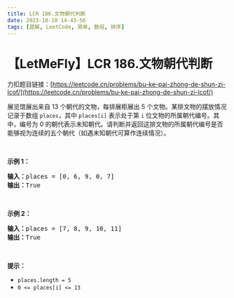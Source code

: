 ```yaml
---
title: LCR 186.文物朝代判断
date: 2023-10-10 14-43-56
tags: [题解, LeetCode, 简单, 数组, 排序]
---
```


# 【LetMeFly】LCR 186.文物朝代判断

力扣题目链接：[https://leetcode.cn/problems/bu-ke-pai-zhong-de-shun-zi-lcof/](https://leetcode.cn/problems/bu-ke-pai-zhong-de-shun-zi-lcof/)

<p>展览馆展出来自 13 个朝代的文物，每排展柜展出 5 个文物。某排文物的摆放情况记录于数组 <code>places</code>，其中 <code>places[i]</code> 表示处于第 <code>i</code> 位文物的所属朝代编号。其中，编号为 0 的朝代表示未知朝代。请判断并返回这排文物的所属朝代编号是否能够视为连续的五个朝代（如遇未知朝代可算作连续情况）。</p>

<p>&nbsp;</p>

<p><strong>示例 1：</strong></p>

<pre>
<strong>输入：</strong>places = [0, 6, 9, 0, 7]
<strong>输出：</strong>True
</pre>

<p>&nbsp;</p>

<p><strong>示例&nbsp;2：</strong></p>

<pre>
<strong>输入：</strong>places = [7, 8, 9, 10, 11]
<strong>输出：</strong>True
</pre>

<p>&nbsp;</p>

<p><strong>提示：</strong></p>

<ul>
	<li><code>places.length = 5</code></li>
	<li><code>0 &lt;= places[i] &lt;= 13</code></li>
</ul>

<p>&nbsp;</p>


    